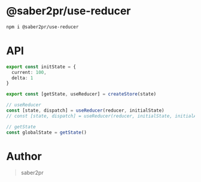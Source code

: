 # @saber2pr/use-reducer

```bash
npm i @saber2pr/use-reducer
```

# API

```ts
export const initState = {
  current: 100,
  delta: 1
}

export const [getState, useReducer] = createStore(state)

// useReducer
const [state, dispatch] = useReducer(reducer, initialState)
// const [state, dispatch] = useReducer(reducer, initialState, initialAction)

// getState
const globalState = getState()
```

# Author

> saber2pr
